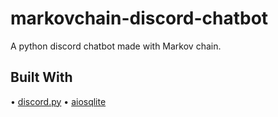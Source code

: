 # markovchain-discord-chatbot
A python discord chatbot made with Markov chain.

## Built With
• [discord.py](https://pypi.org/project/discord.py/)
• [aiosqlite](https://pypi.org/project/aiosqlite/)
